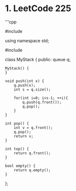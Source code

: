 # 1. LeetCode 225

'''cpp

#include <iostream>

using namespace std;

#include <queue>

class MyStack {
public:
    queue<int> q;
    
    MyStack() {
    }
    
    void push(int x) {
        q.push(x);
        int s = q.size();

        for(int i=0; i<s-1; ++i){
            q.push(q.front());
            q.pop();
        }
    }
    
    int pop() {
        int v = q.front();
        q.pop();
        return v;
    }
    
    int top() {
        return q.front();
    }
    
    bool empty() {
        return q.empty();
    }
};
